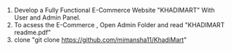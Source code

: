 1. Develop a Fully Functional E-Commerce Website "KHADIMART" With User and Admin Panel.
2. To acsess the E-Commerce ,  Open Admin Folder and read "KHADIMART readme.pdf"
3. clone "git clone https://github.com/mimansha11/KhadiMart" 
